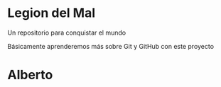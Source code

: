 # Legion del Mal
Un repositorio para conquistar el mundo

Básicamente aprenderemos más sobre Git y GitHub con este proyecto


# Alberto


